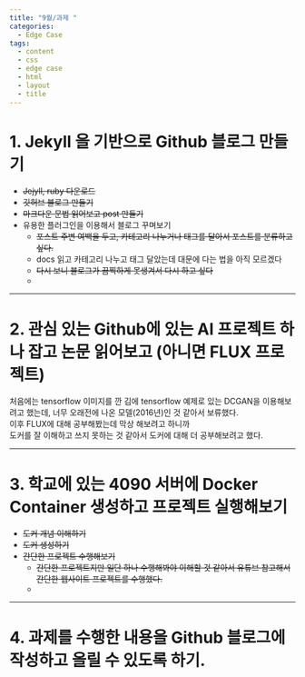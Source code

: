 ```yaml
---
title: "9월/과제 "
categories:
  - Edge Case
tags:
  - content
  - css
  - edge case
  - html
  - layout
  - title
---
```



# 1. Jekyll 을 기반으로 Github 블로그 만들기   
- ~~Jejyll, ruby 다운로드~~   
- ~~깃허브 블로그 만들기~~    
- ~~마크다운 문법 읽어보고 post 만들기~~   
- 유용한 플러그인을 이용해서 블로그 꾸며보기
  - ~~포스트 주변 여백을 두고, 카테고리 나누거나 태그를 달아서 포스트를 분류하고 싶다.~~
  - docs 읽고 카테고리 나누고 태그 달았는데 대문에 다는 법을 아직 모르겠다 
  - ~~다시 보니 블로그가 끔찍하게 못생겨서 다시 하고 싶다~~
  - 
---
# 2. 관심 있는 Github에 있는 AI 프로젝트 하나 잡고 논문 읽어보고 (아니면 FLUX 프로젝트)   
처음에는 tensorflow 이미지를 깐 김에 tensorflow 예제로 있는 DCGAN을 이용해보려고 했는데, 너무 오래전에 나온 모델(2016년)인 것 같아서 보류했다.   
이후 FLUX에 대해 공부해봤는데 막상 해보려고 하니까   
도커를 잘 이해하고 쓰지 못하는 것 같아서 도커에 대해 더 공부해보려고 했다. 

---

# 3. 학교에 있는 4090 서버에 Docker Container 생성하고 프로젝트 실행해보기 
- ~~도커 개념 이해하기~~
- ~~도커 생성하기~~
- ~~간단한 프로젝트 수행해보기~~
  - ~~간단한 프로젝트지만 일단 하나 수행해봐야 이해할 것 같아서 유튜브 참고해서 간단한 웹사이트 프로젝트를 수행했다.~~
  - 

---

# 4. 과제를 수행한 내용을 Github 블로그에 작성하고 올릴 수 있도록 하기.

